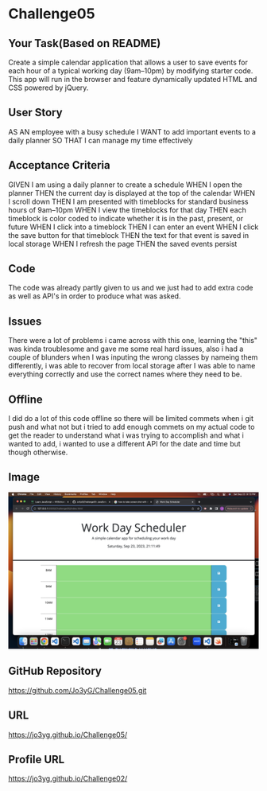 # Challenge05
## Your Task(Based on README)

Create a simple calendar application that allows a user to save events for each hour of a typical working day (9am&ndash;10pm) by modifying starter code. This app will run in the browser and feature dynamically updated HTML and CSS powered by jQuery.
## User Story
AS AN employee with a busy schedule
I WANT to add important events to a daily planner
SO THAT I can manage my time effectively
## Acceptance Criteria
GIVEN I am using a daily planner to create a schedule
WHEN I open the planner
THEN the current day is displayed at the top of the calendar
WHEN I scroll down
THEN I am presented with timeblocks for standard business hours of 9am&ndash;10pm
WHEN I view the timeblocks for that day
THEN each timeblock is color coded to indicate whether it is in the past, present, or future
WHEN I click into a timeblock
THEN I can enter an event
WHEN I click the save button for that timeblock
THEN the text for that event is saved in local storage
WHEN I refresh the page
THEN the saved events persist
## Code
The code was already partly given to us and we just had to add extra code as well as API's in order to produce what was asked.
## Issues
There were a lot of problems i came across with this one, learning the "this" was kinda troublesome and gave me some real hard issues, also i had a couple of blunders when I was inputing the wrong classes by nameing them differently, i was able to recover from local storage after I was able to name everything correctly and use the correct names where they need to be.
## Offline
I did do a lot of this code offline so there will be limited commets when i git push and what not but i tried to add enough commets on my actual code to get the reader to understand what i was trying to accomplish and what i wanted to add, i wanted to use a different API for the date and time but though otherwise.

## Image
![Alt text](<Screenshot 2023-09-23 at 9.13.17 PM.png>)
## GitHub Repository
https://github.com/Jo3yG/Challenge05.git
## URL
https://jo3yg.github.io/Challenge05/
## Profile URL
https://jo3yg.github.io/Challenge02/
